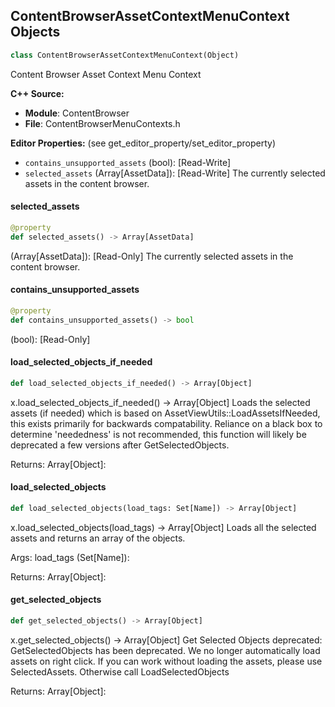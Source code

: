 ## ContentBrowserAssetContextMenuContext Objects

```python
class ContentBrowserAssetContextMenuContext(Object)
```

Content Browser Asset Context Menu Context

**C++ Source:**

- **Module**: ContentBrowser
- **File**: ContentBrowserMenuContexts.h

**Editor Properties:** (see get_editor_property/set_editor_property)

- ``contains_unsupported_assets`` (bool):  [Read-Write]
- ``selected_assets`` (Array[AssetData]):  [Read-Write] The currently selected assets in the content browser.

<a id="unreal.ContentBrowserAssetContextMenuContext.selected_assets"></a>

#### selected_assets

```python
@property
def selected_assets() -> Array[AssetData]
```

(Array[AssetData]):  [Read-Only] The currently selected assets in the content browser.

<a id="unreal.ContentBrowserAssetContextMenuContext.contains_unsupported_assets"></a>

#### contains_unsupported_assets

```python
@property
def contains_unsupported_assets() -> bool
```

(bool):  [Read-Only]

<a id="unreal.ContentBrowserAssetContextMenuContext.load_selected_objects_if_needed"></a>

#### load_selected_objects_if_needed

```python
def load_selected_objects_if_needed() -> Array[Object]
```

x.load_selected_objects_if_needed() -> Array[Object]
Loads the selected assets (if needed) which is based on AssetViewUtils::LoadAssetsIfNeeded, this exists primarily
for backwards compatability.  Reliance on a black box to determine 'neededness' is not recommended, this function
will likely be deprecated a few versions after GetSelectedObjects.

Returns:
    Array[Object]:

<a id="unreal.ContentBrowserAssetContextMenuContext.load_selected_objects"></a>

#### load_selected_objects

```python
def load_selected_objects(load_tags: Set[Name]) -> Array[Object]
```

x.load_selected_objects(load_tags) -> Array[Object]
Loads all the selected assets and returns an array of the objects.

Args:
    load_tags (Set[Name]): 

Returns:
    Array[Object]:

<a id="unreal.ContentBrowserAssetContextMenuContext.get_selected_objects"></a>

#### get_selected_objects

```python
def get_selected_objects() -> Array[Object]
```

x.get_selected_objects() -> Array[Object]
Get Selected Objects
deprecated: GetSelectedObjects has been deprecated.  We no longer automatically load assets on right click.  If you can work without loading the assets, please use SelectedAssets.  Otherwise call LoadSelectedObjects

Returns:
    Array[Object]:

<a id="unreal.ContentBrowserMenuContext"></a>